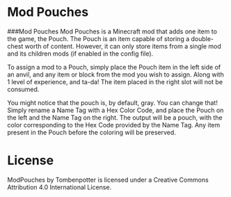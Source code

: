 Mod Pouches
=============

###Mod Pouches
Mod Pouches is a Minecraft mod that adds one item to the game, the Pouch.
The Pouch is an item capable of storing a double-chest worth of content. However, it can only store items from a single mod and its children mods (if enabled in the config file).

To assign a mod to a Pouch, simply place the Pouch item in the left side of an anvil, and any item or block from the mod you wish to assign. Along with 1 level of experience, and ta-da!
The item placed in the right slot will not be consumed.

You might notice that the pouch is, by default, gray. You can change that! Simply rename a Name Tag with a Hex Color Code, and place the Pouch on the left and the Name Tag on the right.
The output will be a pouch, with the color corresponding to the Hex Code provided by the Name Tag. Any item present in the Pouch before the coloring will be preserved.

# License
ModPouches by Tombenpotter is licensed under a Creative Commons Attribution 4.0 International License.
